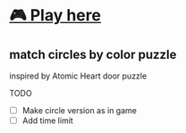 # [🎮 Play here](https://door.rei.wtf/)

## match circles by color puzzle

inspired by Atomic Heart door puzzle

TODO

- [ ] Make circle version as in game
- [ ] Add time limit
